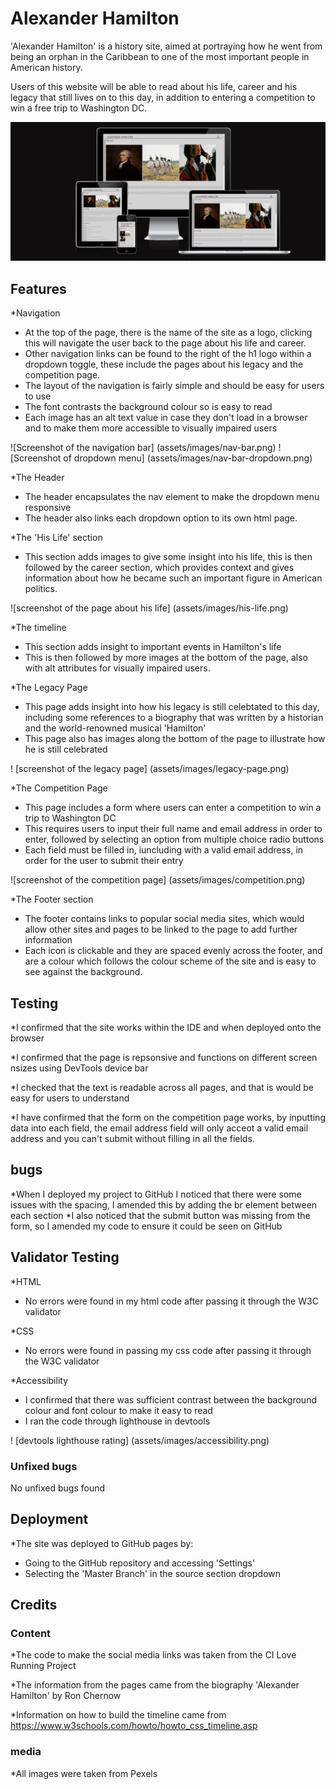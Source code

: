 # Alexander Hamilton

'Alexander Hamilton' is a history site, aimed at portraying how he went from being an orphan in the Caribbean to one of the most important people in American history.

Users of this website will be able to read about his life, career and his legacy that still lives on to this day, in addition to entering a competition to win a free trip to Washington DC.

![Am I responsive screenshot](assets/images/ami-responsive.png)

## Features

*Navigation

*   At the top of the page, there is the name of the site as a logo, clicking this will navigate the user back to the page about his life and career.
*   Other navigation links can be found to the right of the h1 logo within a dropdown toggle, these include the pages about his legacy and the competition page.
*   The layout of the navigation is fairly simple and should be easy for users to use
*   The font contrasts the background colour so is easy to read
*   Each image has an alt text value in case they don't load in a browser and to make them more accessible to visually impaired users

![Screenshot of the navigation bar] (assets/images/nav-bar.png)
![Screenshot of dropdown menu] (assets/images/nav-bar-dropdown.png)

*The Header

*   The header encapsulates the nav element to make the dropdown menu responsive
*   The header also links each dropdown option to its own html page.

*The 'His Life' section

*   This section adds images to give some insight into his life, this is then followed by the career section, which provides context and gives information about how he became such an important figure in American politics.

![screenshot of the page about his life] (assets/images/his-life.png)

*The timeline

*   This section adds insight to important events in Hamilton's life
*   This is then followed by more images at the bottom of the page, also with alt attributes for visually impaired users.

*The Legacy Page

*   This page adds insight into how his legacy is still celebtated to this day, including some references to  a biography that was written by a historian and the world-renowned musical 'Hamilton'
*   This page also has images along the bottom of the page to illustrate how he is still celebrated

! [screenshot of the legacy page] (assets/images/legacy-page.png)

*The Competition Page

*   This page includes a form where users can enter a competition to win a trip to Washington DC
*   This requires users to input their full name and email address in order to enter, followed by selecting an option from multiple choice radio buttons
*   Each field must be filled in, iuncluding with a valid email address, in order for the user to submit their entry

![screenshot of the competition page] (assets/images/competition.png)

*The Footer section

*   The footer contains links to popular social media sites, which would allow other sites and pages to be linked to the page to add further information
*   Each icon is clickable and they are spaced evenly across the footer, and are a colour which follows the colour scheme of the site and is easy to see against the background.

## Testing

*I confirmed that the site works within the IDE and when deployed onto the browser

*I confirmed that the page is repsonsive and functions on different screen nsizes using DevTools device bar

*I checked that the text is readable across all pages, and that is would be easy for users to understand

*I have confirmed that the form on the competition page works, by inputting data into each field, the email address field will only acceot a valid email address and you can't submit without filling in all the fields.

## bugs

*When I deployed my project to GitHub I noticed that there were some issues with the spacing, I amended this by adding the br element between each section
*I also noticed that the submit button was missing from the form, so I amended my code to ensure it could be seen on GitHub

## Validator Testing

*HTML
*   No errors were found in my html code after passing it through the W3C validator

*CSS
*   No errors were found in passing my css code after passing it through the W3C validator

*Accessibility
*   I confirmed that there was sufficient contrast between the background colour and font colour to make it easy to read 
*   I ran the code through lighthouse in devtools
  
! [devtools lighthouse rating] (assets/images/accessibility.png)

### Unfixed bugs
No unfixed bugs found

## Deployment
*The site was deployed to GitHub pages by:
*   Going to the GitHub repository and accessing 'Settings'
*   Selecting the 'Master Branch' in the source section dropdown

## Credits

### Content
*The code to make the social media links was taken from the CI Love Running Project

*The information from the pages came from the biography 'Alexander Hamilton' by Ron Chernow

*Information on how to build the timeline came from <https://www.w3schools.com/howto/howto_css_timeline.asp>

### media
*All images were taken from Pexels